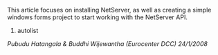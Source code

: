 <properties date="2016-05-11"
SortOrder="5"
/>

This article focuses on installing NetServer, as well as creating a simple windows forms project to start working with the NetServer API.

1. autolist

*Pubudu Hatangala & Buddhi Wijewantha (Eurocenter DCC)  24/1/2008*
